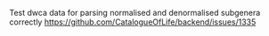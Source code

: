 Test dwca data for parsing normalised and denormalised subgenera correctly
https://github.com/CatalogueOfLife/backend/issues/1335